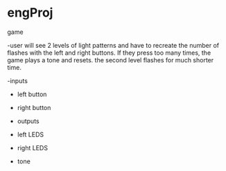 # engProj
game

-user will see 2 levels of light patterns and have to recreate the number of flashes with the left and right buttons. If they press too many times, the game plays a tone and resets. the second level flashes for much shorter time. 

-inputs
- left button
- right button

- outputs
- left LEDS
- right LEDS
- tone
